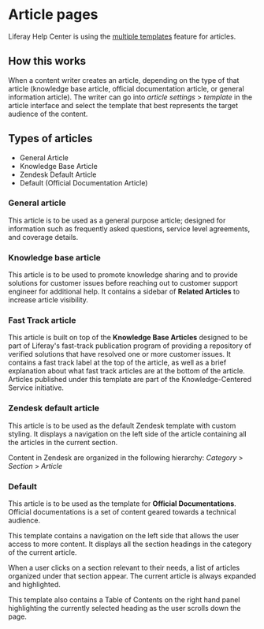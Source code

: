 # Article pages

Liferay Help Center is using the [multiple templates](https://support.zendesk.com/hc/en-us/articles/360001948367) feature for articles.

## How this works

When a content writer creates an article, depending on the type of that article (knowledge base article, official documentation article, or general information article). The writer can go into _article settings_ > _template_ in the article interface and select the template that best represents the target audience of the content.

## Types of articles

-   General Article
-   Knowledge Base Article
-   Zendesk Default Article
-   Default (Official Documentation Article)

### General article

This article is to be used as a general purpose article; designed for information such as frequently asked questions, service level agreements, and coverage details.

### Knowledge base article

This article is to be used to promote knowledge sharing and to provide solutions for customer issues before reaching out to customer support engineer for additional help. It contains a sidebar of **Related Articles** to increase article visibility.

### Fast Track article

This article is built on top of the **Knowledge Base Articles** designed to be part of Liferay's fast-track publication program of providing a repository of verified solutions that have resolved one or more customer issues. It contains a fast track label at the top of the article, as well as a brief explanation about what fast track articles are at the bottom of the article. Articles published under this template are part of the Knowledge-Centered Service initiative.

### Zendesk default article

This article is to be used as the default Zendesk template with custom styling. It displays a navigation on the left side of the article containing all the articles in the current section.

Content in Zendesk are organized in the following hierarchy: _Category_ > _Section_ > _Article_

### Default

This article is to be used as the template for **Official Documentations**. Official documentations is a set of content geared towards a technical audience.

This template contains a navigation on the left side that allows the user access to more content. It displays all the section headings in the category of the current article.

When a user clicks on a section relevant to their needs, a list of articles organized under that section appear. The current article is always expanded and highlighted.

This template also contains a Table of Contents on the right hand panel highlighting the currently selected heading as the user scrolls down the page.
